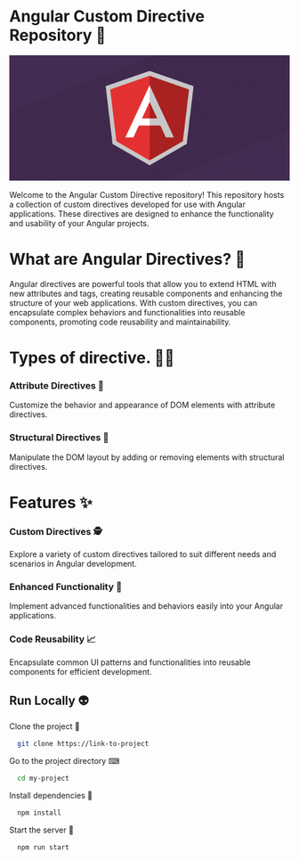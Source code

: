 # Angular Custom Directive Repository 🚀
![Logo](https://raw.githubusercontent.com/vugar005/ngx-awesome-uploader/master/angular-image.gif?raw=true)

Welcome to the Angular Custom Directive repository! This repository hosts a collection of custom directives developed for use with Angular applications. These directives are designed to enhance the functionality and usability of your Angular projects.

# What are Angular Directives? 🔎

Angular directives are powerful tools that allow you to extend HTML with new attributes and tags, creating reusable components and enhancing the structure of your web applications. With custom directives, you can encapsulate complex behaviors and functionalities into reusable components, promoting code reusability and maintainability.

# Types of directive. 🧑‍💻

### Attribute Directives 🧐
Customize the behavior and appearance of DOM elements with attribute directives.

### Structural Directives 🧐
Manipulate the DOM layout by adding or removing elements with structural directives.
 
# Features ✨
### Custom Directives 🕵
Explore a variety of custom directives tailored to suit different needs and scenarios in Angular development.
### Enhanced Functionality 🔨
Implement advanced functionalities and behaviors easily into your Angular applications.
### Code Reusability 📈
Encapsulate common UI patterns and functionalities into reusable components for efficient development.
    
## Run Locally 👽

Clone the project 📁

```bash
  git clone https://link-to-project
```

Go to the project directory ⌨

```bash
  cd my-project
```

Install dependencies 🎒

```bash
  npm install
```

Start the server 🧠

```bash
  npm run start
```